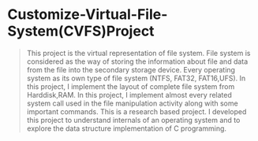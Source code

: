 # Customize-Virtual-File-System(CVFS)Project

> This project is the virtual representation of file system.
> File system is considered as the way of storing the information about file and data from the file into the secondary storage device.
> Every operating system as its own type of file system (NTFS, FAT32, FAT16,UFS).
> In this project, I implement the layout of complete file system from Harddisk,RAM.
> In this project, I implement almost every related system call used in the file manipulation activity along with some important commands.
> This is a research based project. I developed this project to understand internals of an operating system and to explore the data structure implementation of C programming.
